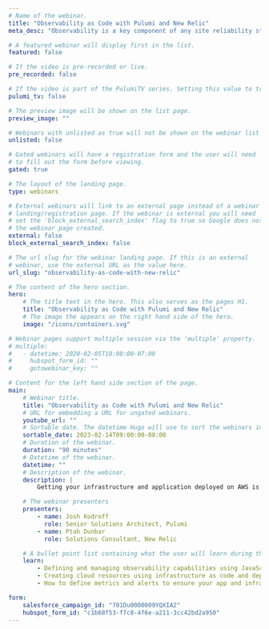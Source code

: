 ```yaml
---
# Name of the webinar.
title: "Observability as Code with Pulumi and New Relic"
meta_desc: "Observability is a key component of any site reliability strategy and New Relic and Pulumi make it easier than ever to define metrics, alerts, and dashboards."

# A featured webinar will display first in the list.
featured: false

# If the video is pre-recorded or live.
pre_recorded: false

# If the video is part of the PulumiTV series. Setting this value to true will list the video in the "PulumiTV" section.
pulumi_tv: false

# The preview image will be shown on the list page.
preview_image: ""

# Webinars with unlisted as true will not be shown on the webinar list
unlisted: false

# Gated webinars will have a registration form and the user will need
# to fill out the form before viewing.
gated: true

# The layout of the landing page.
type: webinars

# External webinars will link to an external page instead of a webinar
# landing/registration page. If the webinar is external you will need
# set the 'block_external_search_index' flag to true so Google does not index
# the webinar page created.
external: false
block_external_search_index: false

# The url slug for the webinar landing page. If this is an external
# webinar, use the external URL as the value here.
url_slug: "observability-as-code-with-new-relic"

# The content of the hero section.
hero:
    # The title text in the hero. This also serves as the pages H1.
    title: "Observability as Code with Pulumi and New Relic"
    # The image the appears on the right hand side of the hero.
    image: "/icons/containers.svg"

# Webinar pages support multiple session via the 'multiple' property.
# multiple:
#   - datetime: 2020-02-05T10:00:00-07:00
#     hubspot_form_id: ""
#     gotowebinar_key: ""

# Content for the left hand side section of the page.
main:
    # Webinar title.
    title: "Observability as Code with Pulumi and New Relic"
    # URL for embedding a URL for ungated webinars.
    youtube_url: ""
    # Sortable date. The datetime Hugo will use to sort the webinars in date order.
    sortable_date: 2023-02-14T09:00:00-08:00
    # Duration of the webinar.
    duration: "90 minutes"
    # Datetime of the webinar.
    datetime: ""
    # Description of the webinar.
    description: |
        Getting your infrastructure and application deployed on AWS is an important first step but how do you make sure that your new capabilities are running reliably in production? Observability is a key component of any site reliability strategy and New Relic and Pulumi make it easier than ever to define metrics, alerts, and dashboards using popular programming languages.

    # The webinar presenters
    presenters:
        - name: Josh Kodroff
          role: Senior Solutions Architect, Pulumi
        - name: Ptah Dunbar
          role: Solutions Consultant, New Relic

    # A bullet point list containing what the user will learn during the webinar.
    learn:
        - Defining and managing observability capabilities using JavaScript/TypeScript
        - Creating cloud resources using infrastructure as code and deploying an example app
        - How to define metrics and alerts to ensure your app and infrastructure are healthy

form:
    salesforce_campaign_id: "701Du0000009YQXIA2"
    hubspot_form_id: "c1b68f53-f7c8-4f6e-a211-3cc42bd2a950"
---
```


